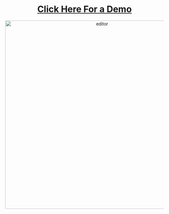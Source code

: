 <h1 align="center"> <a href="https://iamdennshi.github.io/simple-task">Click Here For a Demo</a></h1>

<p align="center">
<img align="center" width=600px alt="editor" src="https://user-images.githubusercontent.com/89966869/197043619-83a34915-6b7d-42e5-bbdd-338ed67c4ec5.gif"/></p>   
